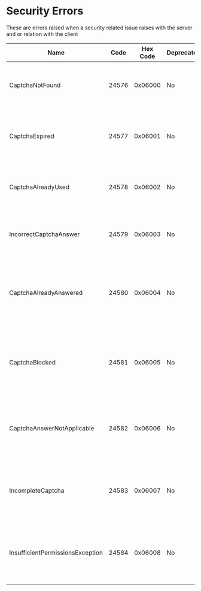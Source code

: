 # Security Errors

These are errors raised when a security related issue raises
with the server and or relation with the client

| Name                             | Code  | Hex Code | Deprecated | Versions | Description                                                                 |
|----------------------------------|-------|----------|------------|----------|-----------------------------------------------------------------------------|
| CaptchaNotFound                  | 24576 | 0x06000  | No         | 1.0      | Raised when the requested captcha record was not found                      |
| CaptchaExpired                   | 24577 | 0x06001  | No         | 1.0      | Raised when the requested captcha has expired and cannot be used            |
| CaptchaAlreadyUsed               | 24578 | 0x06002  | No         | 1.0      | Raised when the requested captcha has already been used                     |
| IncorrectCaptchaAnswer           | 24579 | 0x06003  | No         | 1.0      | Raised when the given answer to the captcha is invalid                      |
| CaptchaAlreadyAnswered           | 24580 | 0x06004  | No         | 1.0      | Raised when attempting to answer a captcha that has already been answered   |
| CaptchaBlocked                   | 24581 | 0x06005  | No         | 1.0      | Raised when attempting to use a captcha that has been blocked by the server |
| CaptchaAnswerNotApplicable       | 24582 | 0x06006  | No         | 1.0      | Raised when the captcha does not accept answers from the client             |
| IncompleteCaptcha                | 24583 | 0x06007  | No         | 1.0      | Raised when attempting to use a captcha that has not been answered          |
| InsufficientPermissionsException | 24584 | 0x06008  | No         | 1.0      | Raised when attempting to execute a method with insufficient permissions    |